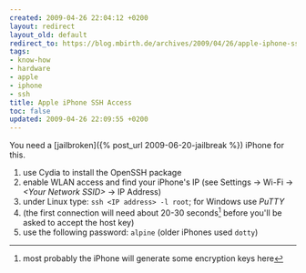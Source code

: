 ```yaml
---
created: 2009-04-26 22:04:12 +0200
layout: redirect
layout_old: default
redirect_to: https://blog.mbirth.de/archives/2009/04/26/apple-iphone-ssh-access.html
tags:
- know-how
- hardware
- apple
- iphone
- ssh
title: Apple iPhone SSH Access
toc: false
updated: 2009-04-26 22:09:55 +0200
---
```


You need a [jailbroken]({% post_url 2009-06-20-jailbreak %}) iPhone for this.


1. use Cydia to install the OpenSSH package
1. enable WLAN access and find your iPhone's IP (see Settings → Wi-Fi → *\<Your Network SSID\>* → IP Address)
1. under Linux type: `ssh <IP address> -l root`; for Windows use *PuTTY*
1. (the first connection will need about 20-30 seconds[^1] before you'll be asked to accept the host key)
1. use the following password: `alpine` (older iPhones used `dotty`)

[^1]: most probably the iPhone will generate some encryption keys here